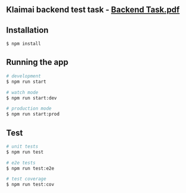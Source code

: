 ## Klaimai backend test task - [Backend Task.pdf](https://github.com/terazumova/klaimai-test-backend/files/10954615/Backend.Task.pdf)

## Installation

```bash
$ npm install
```

## Running the app

```bash
# development
$ npm run start

# watch mode
$ npm run start:dev

# production mode
$ npm run start:prod
```

## Test

```bash
# unit tests
$ npm run test

# e2e tests
$ npm run test:e2e

# test coverage
$ npm run test:cov
```
